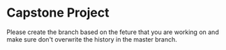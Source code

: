 # Capstone Project

Please create the branch based on the feture that you are working on and make sure don't overwrite the history in the master branch.
